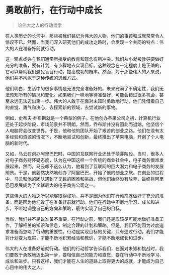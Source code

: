 # 勇敢前行，在行动中成长
> 论伟大之人的行动哲学

在人类历史的长河中，那些被我们铭记为伟大的人物，他们的事迹和成就常常令人惊叹不已。然而，当我们深入研究他们的成功之路时，会发现一个共同的特点：伟大的人在准备好前就行动。

这一观点或许与我们通常所接受的教育和观念有所冲突。我们从小就被教导要做好充分的准备，要有计划、有步骤地去实现目标。这种观念在一定程度上是正确的，它可以帮助我们避免盲目行动，提高成功的概率。然而，对于那些伟大的人来说，他们并不拘泥于这种传统的思维方式。

他们明白，生活中的很多事情是无法完全准备好的。未来充满了不确定性，我们无法预知所有的情况和变化。如果我们一味地等待准备好，可能会错过很多机会，甚至永远无法迈出第一步。伟大的人敢于在面对未知时勇敢地行动，他们凭借着自己的直觉、勇气和决心，去探索新的领域，去尝试新的事物。

例如，史蒂夫·乔布斯就是一个典型的例子。在他创办苹果公司之初，计算机行业还处于起步阶段，市场前景并不明朗。然而，乔布斯并没有因此而退缩，他坚信个人电脑将会改变世界。于是，他和他的团队开始了艰苦的创业之路。他们在没有太多经验和资源的情况下，不断地尝试和创新，最终推出了苹果电脑，开创了个人电脑的新时代。

又如，马云在创办阿里巴巴时，中国的互联网行业还处于萌芽阶段。当时，很多人对电子商务持怀疑态度，认为在中国这样一个传统的商业社会中，电子商务很难发展起来。然而，马云却不这么认为，他看到了互联网的巨大潜力和电子商务的发展前景。于是，他毅然决然地创办了阿里巴巴，开始了他的创业之旅。在创业的过程中，马云和他的团队遇到了无数的困难和挑战，但他们始终没有放弃，最终将阿里巴巴发展成为了全球最大的电子商务公司之一。

这些伟大的人物之所以能够取得成功，并不是因为他们在行动前就做好了充分的准备，而是因为他们敢于在准备好前就行动。他们在行动中不断地学习、成长和进步，不断地调整自己的方向和策略，最终实现了自己的目标。

当然，我们并不是说准备不重要。在行动之前，我们还是应该尽可能地做好准备工作，了解相关的知识和信息，制定合理的计划和策略。但是，我们不能因为过度追求准备而忽略了行动的重要性。行动是实现目标的关键，只有通过行动，我们才能将计划变为现实，才能不断地积累经验和教训，才能不断地成长和进步。

伟大的人在准备好前就行动。他们的行动哲学告诉我们，在面对未知和挑战时，我们要敢于勇敢地迈出第一步，要相信自己的能力和直觉，要在行动中不断地学习、成长和进步。只有这样，我们才能在人生的道路上取得更大的成就，才能成为自己心目中的伟大之人。
